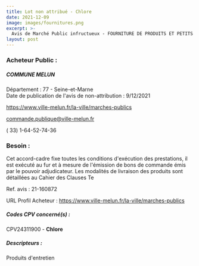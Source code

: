 ```yaml
---
title: Lot non attribué - Chlore
date: 2021-12-09
image: images/fournitures.png
excerpt: >-
  Avis de Marché Public infructueux - FOURNITURE DE PRODUITS ET PETITS MATERIELS POUR L'ENTRETIEN ET LE NETTOYAGE DES BATIMENTS MUNICIPAUX
layout: post
---
```


### Acheteur Public :
##### COMMUNE MELUN
Département : 77 - Seine-et-Marne<br/>
Date de publication de l'avis de non-attribution : 9/12/2021


https://www.ville-melun.fr/la-ville/marches-publics

commande.publique@ville-melun.fr

( 33) 1-64-52-74-36
### Besoin :

Cet accord-cadre fixe toutes les conditions d'exécution des prestations, il est exécuté au fur et à mesure de l'émission de bons de commande émis par le pouvoir adjudicateur. Les modalités de livraison des produits sont détaillées au Cahier des Clauses Te

Ref. avis : 21-160872

URL Profil Acheteur : https://www.ville-melun.fr/la-ville/marches-publics

##### Codes CPV concerné(s) :
CPV24311900 - **Chlore** <br/>

##### Descripteurs :
Produits d'entretien <br/>
